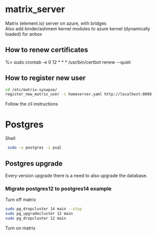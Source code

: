 # matrix_server
Matrix (element.io) server on azure, with bridges  
Also add binder/ashmem kernel modules to azure kernel (dynamically loaded) for anbox

## How to renew certificates
%> sudo crontab -e
0 12 * * * /usr/bin/certbot renew --quiet

## How to register new user
```bash
cd /etc/matrix-synapse/
register_new_matrix_user -c homeserver.yaml http://localhost:8008
```
  Follow the cli instructions

# Postgres
Shell
```bash
 sudo -u postgres -i psql
 ```
## Postgres upgrade
Every version upgrade there is a need to also upgrade the database.  
### Migrate postgres12 to postgres14 example
Turn off matrix
```bash
sudo pg_dropcluster 14 main --stop
sudo pg_upgradecluster 12 main
sudo pg_dropcluster 12 main
```
Turn on matrix
